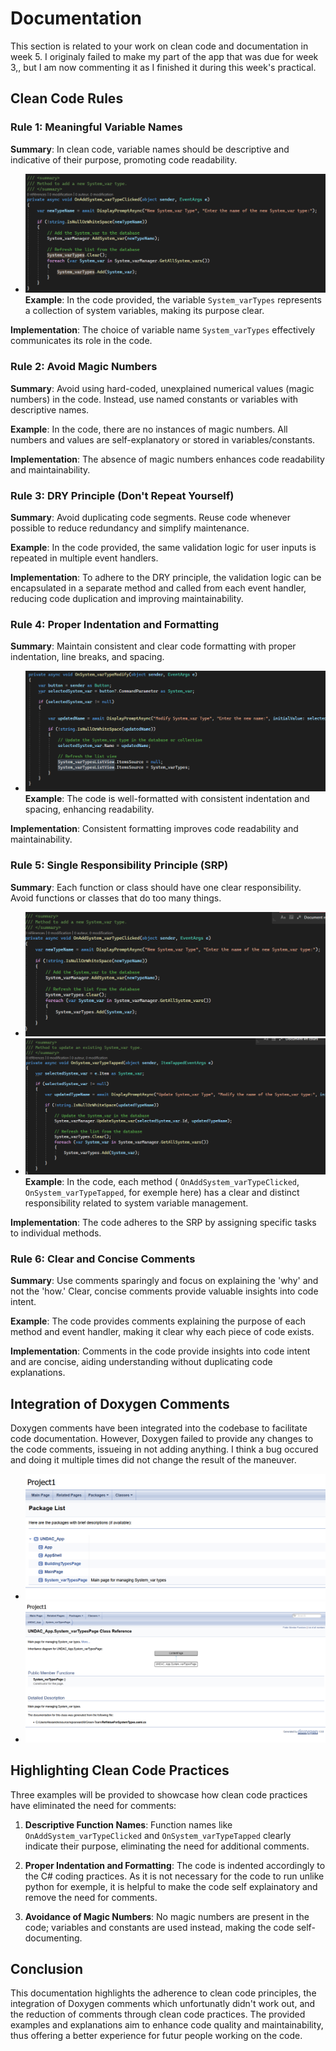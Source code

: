 # Documentation

This section is related to your work on clean code and documentation in week 5. I originaly failed to make my part of the app that was due for week 3,, but I am now commenting it as I finished it during this week's practical.

## Clean Code Rules

### Rule 1: Meaningful Variable Names

**Summary**: In clean code, variable names should be descriptive and indicative of their purpose, promoting code readability.
- ![Screenshot a](images/screenshota.png)
**Example**: In the code provided, the variable `System_varTypes` represents a collection of system variables, making its purpose clear.

**Implementation**: The choice of variable name `System_varTypes` effectively communicates its role in the code.

### Rule 2: Avoid Magic Numbers

**Summary**: Avoid using hard-coded, unexplained numerical values (magic numbers) in the code. Instead, use named constants or variables with descriptive names.

**Example**: In the code, there are no instances of magic numbers. All numbers and values are self-explanatory or stored in variables/constants.

**Implementation**: The absence of magic numbers enhances code readability and maintainability.

### Rule 3: DRY Principle (Don't Repeat Yourself)

**Summary**: Avoid duplicating code segments. Reuse code whenever possible to reduce redundancy and simplify maintenance.

**Example**: In the code provided, the same validation logic for user inputs is repeated in multiple event handlers.

**Implementation**: To adhere to the DRY principle, the validation logic can be encapsulated in a separate method and called from each event handler, reducing code duplication and improving maintainability.

### Rule 4: Proper Indentation and Formatting

**Summary**: Maintain consistent and clear code formatting with proper indentation, line breaks, and spacing.
- ![Screenshot c](images/screenshotc.png)
**Example**: The code is well-formatted with consistent indentation and spacing, enhancing readability.

**Implementation**: Consistent formatting improves code readability and maintainability.

### Rule 5: Single Responsibility Principle (SRP)

**Summary**: Each function or class should have one clear responsibility. Avoid functions or classes that do too many things.
- ![Screenshot d](images/screenshotd.png)
- ![Screenshot e](images/screenshote.png)
**Example**: In the code, each method ( `OnAddSystem_varTypeClicked`, `OnSystem_varTypeTapped`, for exemple here) has a clear and distinct responsibility related to system variable management.

**Implementation**: The code adheres to the SRP by assigning specific tasks to individual methods.

### Rule 6: Clear and Concise Comments

**Summary**: Use comments sparingly and focus on explaining the 'why' and not the 'how.' Clear, concise comments provide valuable insights into code intent.

**Example**: The code provides comments explaining the purpose of each method and event handler, making it clear why each piece of code exists.

**Implementation**: Comments in the code provide insights into code intent and are concise, aiding understanding without duplicating code explanations.

## Integration of Doxygen Comments

Doxygen comments have been integrated into the codebase to facilitate code documentation. However, Doxygen failed to provide any changes to the code comments, issueing in not adding anything. I think a bug occured and doing it multiple times did not change the result of the maneuver.

- ![Screenshot f](images/screenshotf.png)
- ![Screenshot g](images/screenshotg.png)

## Highlighting Clean Code Practices

Three examples will be provided to showcase how clean code practices have eliminated the need for comments:

1. **Descriptive Function Names**: Function names like `OnAddSystem_varTypeClicked` and `OnSystem_varTypeTapped` clearly indicate their purpose, eliminating the need for additional comments.

2. **Proper Indentation and Formatting**: The code is indented accordingly to the C# coding practices. As it is not necessary for the code to run unlike python for exemple, it is helpful to make the code self explainatory and remove the need for comments.

3. **Avoidance of Magic Numbers**: No magic numbers are present in the code; variables and constants are used instead, making the code self-documenting.

## Conclusion

This documentation highlights the adherence to clean code principles, the integration of Doxygen comments which unfortunatly didn't work out, and the reduction of comments through clean code practices. The provided examples and explanations aim to enhance code quality and maintainability, thus offering a better experience for futur people working on the code.
